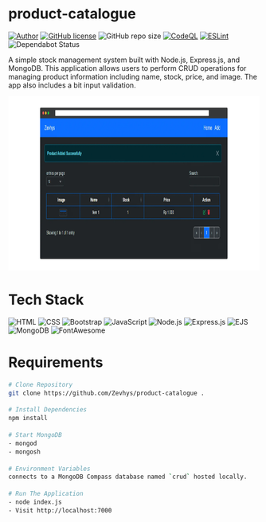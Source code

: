 # product-catalogue 
[![Author](http://img.shields.io/badge/author-@Zevhys-blue.svg)](https://www.linkedin.com/in/rakha-djauhari/) [![GitHub license](https://img.shields.io/github/license/Zevhys/product-catalogue)](https://github.com/Zevhys/product-catalogue/blob/main/LICENSE) ![GitHub repo size](https://img.shields.io/github/repo-size/Zevhys/product-catalogue)
[![CodeQL](https://github.com/Zevhys/product-catalogue/actions/workflows/codeql.yml/badge.svg)](https://github.com/Zevhys/product-catalogue/actions/workflows/codeql.yml) [![ESLint](https://img.shields.io/github/actions/workflow/status/Zevhys/product-catalogue/eslint.yml?label=ESLint&logo=eslint)](https://github.com/Zevhys/product-catalogue/actions/workflows/eslint.yml) ![Dependabot Status](https://img.shields.io/badge/dependabot-active-brightgreen?logo=dependabot)
 
A simple stock management system built with Node.js, Express.js, and MongoDB. This application allows users to perform CRUD operations for managing product information including name, stock, price, and image. The app also includes a bit input validation.

<div align="center">
  <img src="preview.webp" height="350px">
</div>

# Tech Stack 
![HTML](https://img.shields.io/badge/HTML-E34F26?style=flat-square&logo=html5&logoColor=ffffff)
![CSS](https://img.shields.io/badge/CSS-1572B6?style=flat-square&logo=css3&logoColor=ffffff)
![Bootstrap](https://img.shields.io/badge/Bootstrap-7952B3?style=flat-square&logo=bootstrap&logoColor=ffffff)
![JavaScript](https://img.shields.io/badge/JavaScript-F7DF1E?style=flat-square&logo=javascript&logoColor=000000)
![Node.js](https://img.shields.io/badge/Node.js-339933?style=flat-square&logo=nodedotjs&logoColor=white)
![Express.js](https://img.shields.io/badge/Express.js-000000?style=flat-square&logo=express&logoColor=white)
![EJS](https://img.shields.io/badge/EJS-023430?style=flat-square&logo=ejs&logoColor=ffffff)
![MongoDB](https://img.shields.io/badge/MongoDB-47A248?style=flat-square&logo=mongodb&logoColor=ffffff)
![FontAwesome](https://img.shields.io/badge/Font%20Awesome-339AF0?style=flat-square&logo=fontawesome&logoColor=ffffff)

# Requirements
```bash
# Clone Repository
git clone https://github.com/Zevhys/product-catalogue .

# Install Dependencies
npm install

# Start MongoDB
- mongod
- mongosh

# Environment Variables 
connects to a MongoDB Compass database named `crud` hosted locally.

# Run The Application
- node index.js
- Visit http://localhost:7000 
```
